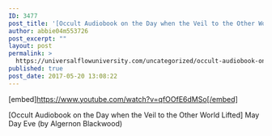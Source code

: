 ```yaml
---
ID: 3477
post_title: '[Occult Audiobook on the Day when the Veil to the Other World Lifted] May Day Eve'
author: abbie04m553726
post_excerpt: ""
layout: post
permalink: >
  https://universalflowuniversity.com/uncategorized/occult-audiobook-on-the-day-when-the-veil-to-the-other-world-lifted-may-day-eve/
published: true
post_date: 2017-05-20 13:08:22
---
```

[embed]https://www.youtube.com/watch?v=qfOOfE6dMSo[/embed]<br>
<p>[Occult Audiobook on the Day when the Veil to the Other World Lifted] May Day Eve (by Algernon Blackwood)</p>